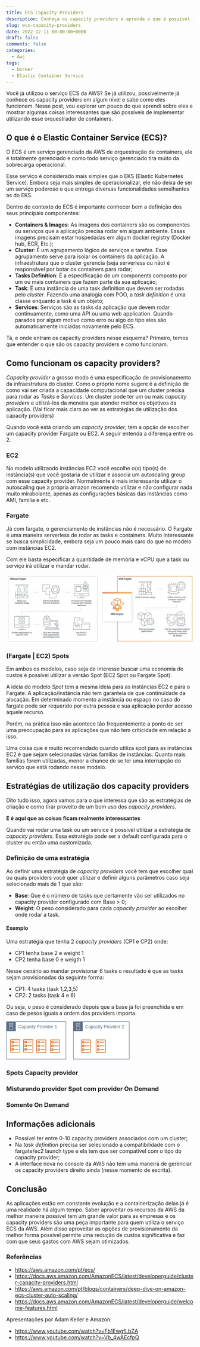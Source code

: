 ```yaml
---
title: ECS Capacity Providers
description: Conheça os capacity providers e aprenda o que é possível fazer com eles
slug: ecs-capacity-providers
date: 2022-12-11 00:00:00+0000
draft: false
comments: false
categories:
  - Aws
tags:
  - Docker
  - Elastic Container Service
---
```


Você já utilizou o serviço ECS da AWS? Se já utilizou, possívelmente já conhece os capacity providers em algum nível e sabe como eles funcionam. Nesse post, vou explorar um pouco do que aprendi sobre eles e mostrar algumas coisas interessantes que são possíveis de implementar utilizando esse orquestrador de containers.

## O que é o Elastic Container Service (ECS)?

O ECS é um serviço gerenciado da AWS de orquestração de containers, ele é totalmente gerenciado e como todo serviço gerenciado tira muito da sobrecarga operacional.

Esse serviço é considerado mais simples que o EKS (Elastic Kubernetes Service). Embora seja mais simples de operacionalizar, ele não deixa de ser um serviço poderoso e que entrega diversas funcionalidades semelhantes as do EKS.

Dentro do contexto do ECS é importante conhecer bem a definição dos seus principais componentes:

- **Containers & Images**: As imagens dos containers são os componentes ou serviços que a aplicação precisa rodar em algum ambiente. Essas imagens precisam estar hospedadas em algum docker registry (Docker hub, ECR, Etc.);
- **Cluster**: É um agrupamento lógico de serviços e tarefas. Esse agrupamento serve para isolar os containers da aplicação. A infraestrutura que o cluster gerencia (seja serverless ou não) é responsável por botar os containers para rodar;
- **Tasks Definition**: É a especificação de um components composto por um ou mais containers que fazem parte da sua aplicação;
- **Task**: É uma instância de uma task definition que devem ser rodadas pelo _cluster_. Fazendo uma analogia com POO, a _task definition_ é uma classe enquanto a task é um objeto;
- **Services**: Serviços são as tasks da aplicação que devem rodar continuamente, como uma API ou uma web application. Quando parados por algum motivo como erro ou algo do tipo eles são automaticamente iniciadas novamente pelo ECS.

Tá, e onde entram os capacity providers nesse esquema? Primeiro, temos que entender o que são os capacity providers e como funcionam.

## Como funcionam os capacity providers?

_Capacity provider_ a grosso modo é uma especificação de provisionamento da infraestrutura do cluster. Como o próprio nome sugere é a definição de como vai ser criada a capacidade computacional que um cluster precisa para rodar as _Tasks_ e _Services_. Um cluster pode ter um ou mais _capacity providers_ e utilizá-los da meneira que atender melhor os objetivos da aplicação. (Vai ficar mais claro ao ver as estratégias de utilização dos capacity providers)

Quando você está criando um _capacity provider_, tem a opção de escolher um capacity provider Fargate ou EC2. A seguir entenda a diferença entre os 2.

### EC2

No modelo utilizando instâncias EC2 você escolhe o(s) tipo(s) de instância(s) que você gostaria de utilizar e associa um autoscaling group com esse capacity provider. Normalmente é mais interessante utilizar o autoscaling que a própria amazon recomenda utilizar e não configurar nada muito mirabolante, apenas as configurações básicas das instâncias como AMI, família e etc.

### Fargate

Já com fargate, o gerenciamento de instâncias não é necessário. O Fargate é uma maneira serverless de rodar as tasks e containers. Muito interessante se busca simplicidade, embora seja um pouco mais caro do que no modelo com instâncias EC2.

Com ele basta especificar a quantidade de memória e vCPU que a task ou serviço irá utilizar e mandar rodar.

![With Fargate vs without fargate](fargate.jpeg "Fargate vs EC2 provisioning")

### (Fargate | EC2) Spots

Em ambos os modelos, caso seja de interesse buscar uma economia de custos é possível utilizar a versão Spot (EC2 Spot ou Fargate Spot).

A ideia do modelo _Spot_ tem a mesma ideia para as instâncias EC2 e para o Fargate. A aplicação/instância não tem garanteia de que continuidade da alocação. Em determinado momento a instância ou espaço no caso do fargate pode ser requerido por outra pessoa e sua aplicação perder acesso aquele recurso.

Porém, na prática isso não acontece tão frequentemente a ponto de ser uma preocupação para as aplicações que não tem criticidade em relação a isso.

Uma coisa que é muito recomendado quando utiliza spot para as instâncias EC2 é que sejam selecionadas várias famílias de instâncias. Quanto mais famílias forem utilizadas, menor a chance de se ter uma interrupção do serviço que está rodando nesse modelo.

## Estratégias de utilização dos capacity providers

Dito tudo isso, agora vamos para o que interessa que são as estratégias de criação e como tirar proveito de um bom uso dos _capacity providers_.

**E é aqui que as coisas ficam realmente interessantes**

Quando vai rodar uma task ou um service é possível utilizar a estratégia de _capacity providers_. Essa estratégia pode ser a default configurada para o cluster ou então uma customizada.

### Definição de uma estratégia

Ao definir uma estratégia de _capacity providers_ você tem que escolher qual ou quais providers você quer utilizar e definir alguns parâmetros caso seja selecionado mais de 1 que são:

- **Base**: Que é o número de tasks que certamente vão ser utilizados no capacity provider configurado com Base > 0;
- **Weight**: O peso considerado para cada _capacity provider_ ao escolher onde rodar a task.

#### Exemplo

Uma estratégia que tenha 2 _capacity providers_ (CP1 e CP2) onde:

- CP1 tenha base 2 e weight 1
- CP2 tenha base 0 e weigth 1

Nesse cenário ao mandar provisionar 6 tasks o resultado é que as tasks sejam provisionadas da seguinte forma:

- CP1: 4 tasks (task 1,2,3,5)
- CP2: 2 tasks (task 4 e 6)

Ou seja, o peso é considerado depois que a base já foi preenchida e em caso de pesos iguais a ordem dos providers importa.

![Exemplo provisionamento de tarefas](ex1.png "Política 1 exemplo")

### Spots Capacity provider

### Misturando provider Spot com provider On Demand

### Somente On Demand

## Informações adicionais

- Possível ter entre 0-10 capacity providers associados com um cluster;
- Na _task definition_ precisa ser selecionado a compatibilidade com o fargate/ec2 launch type e ela tem que ser compatível com o tipo do capacity provider;
- A interface nova no console da AWS não tem uma maneira de gerenciar os capacity providers direito ainda (nesse momento de escrita).

## Conclusão

As aplicações estão em constante evolução e a containerização delas já é uma realidade há algum tempo. Saber aproveitar os recursos da AWS da melhor maneira possível tem um grande valor para as empresas e os capacity providers são uma peça importante para quem utiliza o serviço ECS da AWS. Além disso aproveitar as opções de provisionamento da melhor forma possível permite uma redução de custos significativa e faz com que seus gastos com AWS sejam otimizados.

### Referências

- https://aws.amazon.com/pt/ecs/
- https://docs.aws.amazon.com/AmazonECS/latest/developerguide/cluster-capacity-providers.html
- https://aws.amazon.com/pt/blogs/containers/deep-dive-on-amazon-ecs-cluster-auto-scaling/
- https://docs.aws.amazon.com/AmazonECS/latest/developerguide/welcome-features.html

Apresentações por Adam Keller e Amazon:

- https://www.youtube.com/watch?v=Fb1EwgfLbZA
- https://www.youtube.com/watch?v=Vb_4wAEcfpQ
